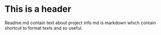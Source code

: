 # This is a header 
Readme.md contain text about project info
md is markdown which contain shortcut to format texts and so useful.
